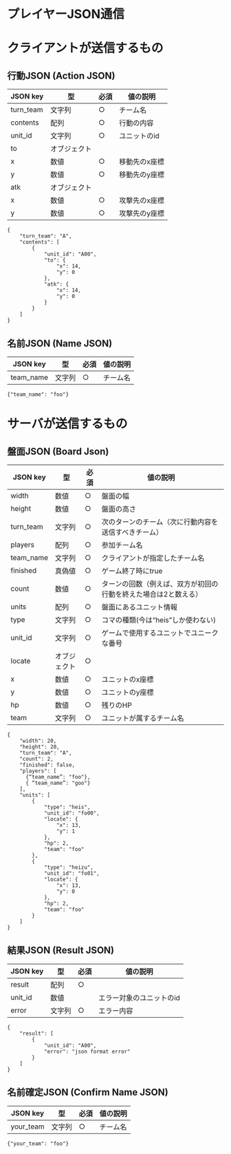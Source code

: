 
# プレイヤーJSON通信



# クライアントが送信するもの
## 行動JSON (Action JSON)
| JSON key  | 型     | 必須 | 値の説明      |
|-----------|--------|------|---------------|
| turn_team | 文字列 | ○    | チーム名      |
| contents  | 配列   | ○    | 行動の内容    |
|   unit_id | 文字列 | ○    | ユニットのid  |
|   to      | オブジェクト |      |               |
|     x     | 数値   | ○    | 移動先のx座標 |
|     y     | 数値   | ○    | 移動先のy座標 |
|   atk     | オブジェクト |      |               |
|     x     | 数値   | ○    | 攻撃先のx座標 |
|     y     | 数値   | ○    | 攻撃先のy座標 |

```
{
    "turn_team": "A",
    "contents": [
        {
            "unit_id": "A00",
            "to": {
                "x": 14,
                "y": 0
            },
            "atk": {
                "x": 14,
                "y": 0
            }
        }
    ]
}
```

## 名前JSON (Name JSON)
| JSON key  | 型     | 必須 | 値の説明      |
|-----------|--------|------|---------------|
| team_name | 文字列 | ○    | チーム名      |

```
{"team_name": "foo"}
```

# サーバが送信するもの
## 盤面JSON (Board Json)
| JSON key    | 型           | 必須 | 値の説明                                                        |
|-------------|--------------|------|-----------------------------------------------------------------|
| width       | 数値         | ○    | 盤面の幅                                                        |
| height      | 数値         | ○    | 盤面の高さ                                                      |
| turn_team   | 文字列       | ○    | 次のターンのチーム（次に行動内容を送信すべきチーム）            |
| players     | 配列         | ○    | 参加チーム名                                                    |
|   team_name | 文字列       | ○    | クライアントが指定したチーム名                                  |
| finished    | 真偽値       | ○    | ゲーム終了時にtrue                                              |
| count       | 数値         | ○    | ターンの回数（例えば、双方が初回の行動を終えた場合は2と数える） |
| units       | 配列         | ○    | 盤面にあるユニット情報                                          |
|   type      | 文字列       | ○    | コマの種類(今は“heis”しか使わない)                              |
|   unit_id   | 文字列       | ○    | ゲームで使用するユニットでユニークな番号                        |
|   locate    | オブジェクト | ○    |                                                                 |
|     x       | 数値         | ○    | ユニットのx座標                                                 |
|     y       | 数値         | ○    | ユニットのy座標                                                 |
|   hp        | 数値         | ○    | 残りのHP                                                        |
|   team      | 文字列       | ○    | ユニットが属するチーム名                                        |

```
{
    "width": 20,
    "height": 20,
    "turn_team": "A",
    "count": 2,
    "finished": false,
    "players": [
      {“team_name”: "foo"},
      { “team_name”: "goo"}
    ],
    "units": [
        {
            "type": "heis",
            "unit_id": "fo00",
            "locate": {
                "x": 13,
                "y": 1
            },
            "hp": 2,
            "team": "foo"
        },
        {
            "type": "heizu",
            "unit_id": "fo01",
            "locate": {
                "x": 13,
                "y": 0
            },
            "hp": 2,
            "team": "foo"
        }
    ]
}
```
## 結果JSON (Result JSON)
| JSON key    | 型           | 必須 | 値の説明                                                        |
|-------------|--------------|------|-----------------------------------------------------------------|
| result      | 配列         | ○    |                                                                 |
|   unit_id   | 数値         |      | エラー対象のユニットのid                                        |
|   error     | 文字列       | ○    | エラー内容                                                      |

```
{
    "result": [
        {
            "unit_id": "A00",
            "error": "json format error"
        }
    ]
}
```

## 名前確定JSON (Confirm Name JSON)
| JSON key  | 型     | 必須 | 値の説明      |
|-----------|--------|------|---------------|
| your_team | 文字列 | ○    | チーム名      |

```
{"your_team": "foo"}
```